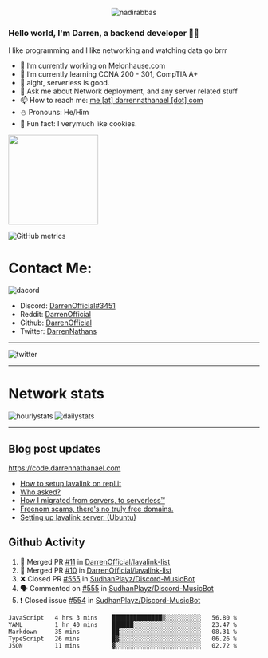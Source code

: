 <p align="center"> <img src="https://komarev.com/ghpvc/?username=DarrenOfficial&label=Profile%20views&color=0e75b6&style=flat" alt="nadirabbas" /> </p>

### Hello world, I'm Darren, a backend developer 👨‍💻
I like programming and I like networking and watching data go brrr



- 🔭 I’m currently working on Melonhause.com 
- 🌴 I’m currently learning CCNA 200 - 301, CompTIA A+ 
- 🚀 aight, serverless is good.
- 💬 Ask me about Network deployment, and any server related stuff 
- 📫 How to reach me: [me [at] darrennathanael [dot] com](mailto:me@darrennathanael.com) 
- ⛄️ Pronouns: He/Him 
- 🍪 Fun fact: I verymuch like cookies. 



<img float="center" height="180em" src="https://github-readme-stats.vercel.app/api?hide_border=true&username=DarrenOfficial&show_icons=true&count_private=true&bg_color=00000000&title_color=7F7F7F&icon_color=7F7F7F&text_color=7F7F7F" />


![GitHub metrics](https://metrics.lecoq.io/DarrenOfficial)  


# Contact Me:

![dacord](https://discord.c99.nl/widget/theme-4/508296903960821771.png)

- Discord: [DarrenOfficial#3451](https://discord.com/users/508296903960821771)
- Reddit: [DarrenOfficial](https://reddit.com/u/DarrenOfficiallol)
- Github: [DarrenOfficial](https://github.com/DarrenOfficial)
- Twitter: [DarrenNathans](https://twitter.com/DarrenNathans)


---

<img alt="twitter" src="https://github-readme-twitter.gazf.vercel.app/api?id=DarrenNathans&layout=wide" />


---


# Network stats


<img src="https://files.darrennathanael.com/stats/network-log-hourly.png" alt="hourlystats" class="center">


<img src="https://files.darrennathanael.com/stats/network-log-day.png" alt="dailystats" class="center">

---
## Blog post updates
https://code.darrennathanael.com
<!-- BLOG-POST-LIST:START -->
- [How to setup lavalink on repl.it](https://code.darrennathanael.com/how-to-setup-lavalink-on-replit)
- [Who asked?](https://code.darrennathanael.com/who-asked)
- [How I migrated from servers, to serverless™](https://code.darrennathanael.com/how-i-migrated-from-servers-to-serverlesstm)
- [Freenom scams, there&#39;s no truly free domains.](https://code.darrennathanael.com/freenom-scams-theres-no-truly-free-domains)
- [Setting up lavalink server. &lpar;Ubuntu&rpar;](https://code.darrennathanael.com/setting-up-lavalink-server-ubuntu)
<!-- BLOG-POST-LIST:END -->


## Github Activity
<!--START_SECTION:activity-->
1. 🎉 Merged PR [#11](https://github.com/DarrenOfficial/lavalink-list/pull/11) in [DarrenOfficial/lavalink-list](https://github.com/DarrenOfficial/lavalink-list)
2. 🎉 Merged PR [#10](https://github.com/DarrenOfficial/lavalink-list/pull/10) in [DarrenOfficial/lavalink-list](https://github.com/DarrenOfficial/lavalink-list)
3. ❌ Closed PR [#555](https://github.com/SudhanPlayz/Discord-MusicBot/pull/555) in [SudhanPlayz/Discord-MusicBot](https://github.com/SudhanPlayz/Discord-MusicBot)
4. 🗣 Commented on [#555](https://github.com/SudhanPlayz/Discord-MusicBot/issues/555) in [SudhanPlayz/Discord-MusicBot](https://github.com/SudhanPlayz/Discord-MusicBot)
5. ❗️ Closed issue [#554](https://github.com/SudhanPlayz/Discord-MusicBot/issues/554) in [SudhanPlayz/Discord-MusicBot](https://github.com/SudhanPlayz/Discord-MusicBot)
<!--END_SECTION:activity-->


<!--START_SECTION:waka-->
```text
JavaScript   4 hrs 3 mins    ██████████████▒░░░░░░░░░░   56.80 % 
YAML         1 hr 40 mins    ██████░░░░░░░░░░░░░░░░░░░   23.47 % 
Markdown     35 mins         ██░░░░░░░░░░░░░░░░░░░░░░░   08.31 % 
TypeScript   26 mins         █▓░░░░░░░░░░░░░░░░░░░░░░░   06.26 % 
JSON         11 mins         ▓░░░░░░░░░░░░░░░░░░░░░░░░   02.72 % 
```
<!--END_SECTION:waka-->
